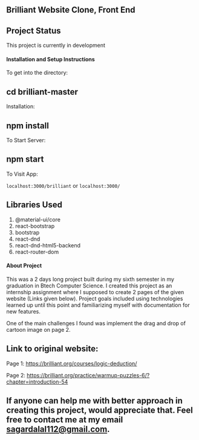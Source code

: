 ## Brilliant Website Clone, Front End


## Project Status
This project is currently in development


#### Installation and Setup Instructions

To get into the directory:

## cd brilliant-master

 Installation:

## npm install 
 
 To Start Server:

## npm start 

To Visit App:

`localhost:3000/brilliant` 
  or
`localhost:3000/`

## Libraries Used

1. @material-ui/core
2. react-bootstrap
3. bootstrap
4. react-dnd
5. react-dnd-html5-backend
6. react-router-dom

#### About Project 

This was a 2 days long project built during my sixth semester in my graduation in Btech Computer Science. I created this project as an internship assignment where I supposed to create 2 pages of the given website (Links given below). Project goals included using technologies learned up until this point and familiarizing myself with documentation for new features.  

One of the main challenges I found was implement the drag and drop of cartoon image on page 2.

## Link to original website: 

Page 1: https://brilliant.org/courses/logic-deduction/

Page 2: https://brilliant.org/practice/warmup-puzzles-6/?chapter=introduction-54

## If anyone can help me with better approach in creating this project, would appreciate that. Feel free to contact me at my email sagardalal112@gmail.com.
